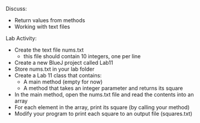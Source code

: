 Discuss:
- Return values from methods
- Working with text files

Lab Activity:
- Create the text file nums.txt
  - this file should contain 10 integers, one per line
- Create a new BlueJ project called Lab11
- Store nums.txt in your lab folder
- Create a Lab 11 class that contains:
  - A main method (empty for now)
  - A method that takes an integer parameter and returns its square
- In the main method, open the nums.txt file and read the contents
  into an array
- For each element in the array, print its square (by calling your method)
- Modify your program to print each square to an output file (squares.txt)
